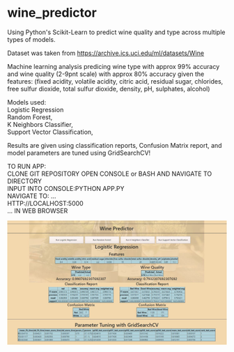 # wine_predictor
Using Python's Scikit-Learn to predict wine quality and type across multiple types of models. 

Dataset was taken from 
https://archive.ics.uci.edu/ml/datasets/Wine

Machine learning analysis predicing wine type with approx 99% accuracy and wine quality (2-9pnt scale) with approx 80% accuracy given the features:
(fixed acidity,	volatile acidity,	citric acid, residual sugar,	chlorides,	free sulfur dioxide,	total sulfur dioxide,	density,	pH,	sulphates,	alcohol)



Models used: <br>
Logistic Regression<br>
Random Forest,<br>
K Neighbors Classifier,<br>
Support Vector Classification,<br>

Results are given using classification reports, Confusion Matrix report, and model parameters are tuned using GridSearchCV!

TO RUN APP:<br> CLONE GIT REPOSITORY OPEN CONSOLE or BASH AND NAVIGATE TO DIRECTORY <br>INPUT INTO CONSOLE:PYTHON APP.PY <br>NAVIGATE TO: ... <br>HTTP://LOCALHOST:5000<br> ... IN WEB BROWSER

![Logistic Regression Preview](preview.JPG)
